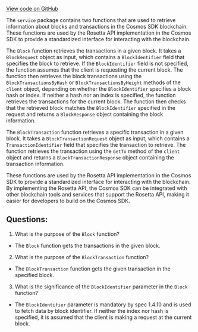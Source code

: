 [View code on GitHub](https://github.com/cosmos/cosmos-sdk/blob/main/tools/rosetta/lib/internal/service/block.go)

The `service` package contains two functions that are used to retrieve information about blocks and transactions in the Cosmos SDK blockchain. These functions are used by the Rosetta API implementation in the Cosmos SDK to provide a standardized interface for interacting with the blockchain.

The `Block` function retrieves the transactions in a given block. It takes a `BlockRequest` object as input, which contains a `BlockIdentifier` field that specifies the block to retrieve. If the `BlockIdentifier` field is not specified, the function assumes that the client is requesting the current block. The function then retrieves the block transactions using the `BlockTransactionsByHash` or `BlockTransactionsByHeight` methods of the `client` object, depending on whether the `BlockIdentifier` specifies a block hash or index. If neither a hash nor an index is specified, the function retrieves the transactions for the current block. The function then checks that the retrieved block matches the `BlockIdentifier` specified in the request and returns a `BlockResponse` object containing the block information.

The `BlockTransaction` function retrieves a specific transaction in a given block. It takes a `BlockTransactionRequest` object as input, which contains a `TransactionIdentifier` field that specifies the transaction to retrieve. The function retrieves the transaction using the `GetTx` method of the `client` object and returns a `BlockTransactionResponse` object containing the transaction information.

These functions are used by the Rosetta API implementation in the Cosmos SDK to provide a standardized interface for interacting with the blockchain. By implementing the Rosetta API, the Cosmos SDK can be integrated with other blockchain tools and services that support the Rosetta API, making it easier for developers to build on the Cosmos SDK.
## Questions: 
 1. What is the purpose of the `Block` function?
- The `Block` function gets the transactions in the given block.

2. What is the purpose of the `BlockTransaction` function?
- The `BlockTransaction` function gets the given transaction in the specified block.

3. What is the significance of the `BlockIdentifier` parameter in the `Block` function?
- The `BlockIdentifier` parameter is mandatory by spec 1.4.10 and is used to fetch data by block identifier. If neither the index nor hash is specified, it is assumed that the client is making a request at the current block.
